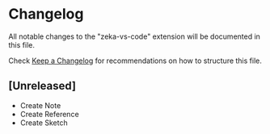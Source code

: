 # Changelog

All notable changes to the "zeka-vs-code" extension will be documented in this file.

Check [Keep a Changelog](http://keepachangelog.com/) for recommendations on how to structure this file.

## [Unreleased]

- Create Note
- Create Reference
- Create Sketch
